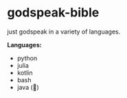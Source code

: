 # godspeak-bible
just godspeak in a variety of languages.

**Languages:**
* python
* julia
* kotlin
* bash
* java (🤮)